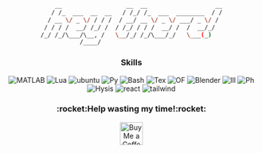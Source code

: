<div align="center">
    
```bash
    __                  __  __                   __
   / /_  ___  __  __   / /_/ /_  ___  ________  / /
  / __ \/ _ \/ / / /  / __/ __ \/ _ \/ ___/ _ \/ / 
 / / / /  __/ /_/ /  / /_/ / / /  __/ /  /  __/_/  
/_/ /_/\___/\__, /   \__/_/ /_/\___/_/   \___(_)   
           /____/                                  
```
</div >

<h3 align="center">Skills</h3>
<div align="center">

![MATLAB](https://img.shields.io/badge/MATLAB-e86e05?style=for-the-badge&logo=Octave&logoColor=white)
![Lua](https://img.shields.io/badge/lua-%232C2D72.svg?style=for-the-badge&logo=lua&logoColor=white)
![ubuntu](https://img.shields.io/badge/Ubuntu-E95420?style=for-the-badge&logo=ubuntu&logoColor=white)
![Py](https://img.shields.io/badge/Python-3776AB?style=for-the-badge&logo=python&logoColor=white)
![Bash](https://img.shields.io/badge/GNU%20Bash-4EAA25?style=for-the-badge&logo=GNU%20Bash&logoColor=white)
![Tex](https://img.shields.io/badge/LATEX-47A141?style=for-the-badge&logo=Overleaf&logoColor=white)
![OF](https://img.shields.io/badge/OPENFOAM-3138c1.svg?&style=for-the-badge&logo=OPENFOAM&logoColor=white)
![Blender](https://img.shields.io/badge/blender-%23F5792A.svg?style=for-the-badge&logo=blender&logoColor=white)
![Ill](https://img.shields.io/badge/Adobe%20Illustrator-FF9A00?style=for-the-badge&logo=adobe%20illustrator&logoColor=white)
![Ph](https://img.shields.io/badge/Adobe%20Photoshop-31A8FF?style=for-the-badge&logo=Adobe%20Photoshop&logoColor=black)
![Hysis](https://img.shields.io/badge/AspenHysis-d6c024.svg?&style=for-the-badge&logo=OPENFOAM&logoColor=white)
![react](https://img.shields.io/badge/React-20232A?style=for-the-badge&logo=react&logoColor=61DAFB)
![tailwind](https://img.shields.io/badge/Tailwind_CSS-38B2AC?style=for-the-badge&logo=tailwind-css&logoColor=white)

</div>

<div align="center">
    <h3>:rocket:Help wasting my time!:rocket:</h3>
<a href='https://ko-fi.com/sommaa' target='_blank'><img height='35' style='border:0px;height:46px;' src='https://az743702.vo.msecnd.net/cdn/kofi3.png?v=0' border='0' alt='Buy Me a Coffee at ko-fi.com' />

</div>
